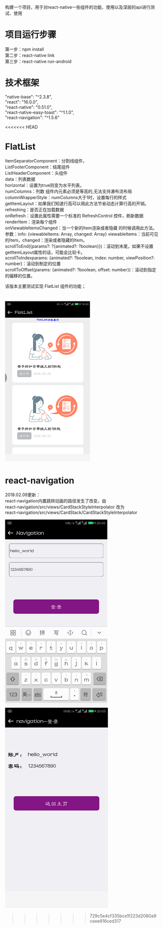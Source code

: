 
构建一个项目，用于对react-native一些组件的功能、使用以及深层的api进行测试、使用

# 项目运行步骤
第一步：npm install <br>
第二步：react-native link <br>
第三步：react-native run-android<br>



# 技术框架
"native-base": "^2.3.8", <br>
"react": "16.0.0", <br>
"react-native": "0.51.0", <br>
"react-native-easy-toast": "^1.1.0", <br>
"react-navigation": "^1.5.6"<br>

<<<<<<< HEAD
  # FlatList
  ItemSeparatorComponent：分割线组件，<br>
  ListFooterComponent：结尾组件<br>
  ListHeaderComponent：头组件<br>
  data：列表数据<br>
  horizontal：设置为true则变为水平列表。<br>
  numColumns：列数 组件内元素必须是等高的,无法支持瀑布流布局<br>
  columnWrapperStyle：numColumns大于1时，设置每行的样式<br>
  getItemLayout：如果我们知道行高可以用此方法节省动态计算行高的开销。<br>
  refreshing：是否正在加载数据<br>
  onRefresh：设置此属性需要一个标准的 RefreshControl 控件，刷新数据<br>
  renderItem：渲染每个组件<br>
  onViewableItemsChanged：当一个新的Item渲染或者隐藏 的时候调用此方法。参数：info: {viewableItems: Array, changed: Array} viewableItems：当前可见的Item，changed：渲染或者隐藏的Item。<br>
  scrollToEnd({params?: ?{animated?: ?boolean}})：滚动到末尾，如果不设置getItemLayout属性的话，可能会比较卡。<br>
  scrollToIndexparams: {animated?: ?boolean, index: number, viewPosition?: number}：滚动到制定的位置<br>
  scrollToOffset(params: {animated?: ?boolean, offset: number})：滚动到指定的偏移的位置。<br>

  该版本主要测试实现 FlatList 组件的功能；

  ![列表效果](https://github.com/Y-JH/csdn-blog/blob/blog0706/show_img/flat_list.png)
=======
# react-navigation<br>
2018.02.09更新：<br>
react-navigation内置跳转动画的路径发生了改变，由<br>
react-navigation/src/views/CardStackStyleInterpolator 改为<br>
react-navigation/src/views/CardStack/CardStackStyleInterpolator<br>

![text](https://github.com/Y-JH/csdn-blog/blob/blog0707/show_img/navigation1.png)
![text](https://github.com/Y-JH/csdn-blog/blob/blog0707/show_img/navigation2.png)
>>>>>>> 729c5e4cf335bce1f223d2080a9ceee916ced317
